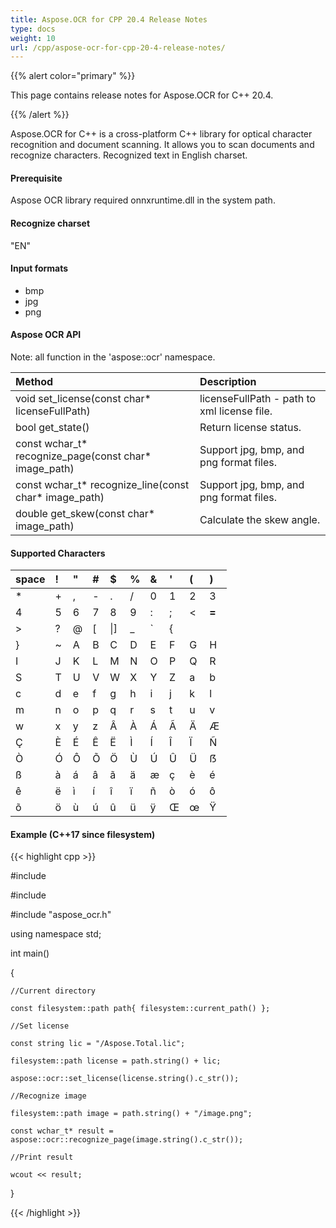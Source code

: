 ```yaml
---
title: Aspose.OCR for CPP 20.4 Release Notes
type: docs
weight: 10
url: /cpp/aspose-ocr-for-cpp-20-4-release-notes/
---
```


{{% alert color="primary" %}} 

This page contains release notes for Aspose.OCR for C++ 20.4.

{{% /alert %}} 

Aspose.OCR for C++ is a cross-platform C++ library for optical character recognition and document scanning. It allows you to scan documents and recognize characters. Recognized text in English charset.
#### **Prerequisite**
Aspose OCR library required onnxruntime.dll in the system path.
#### **Recognize charset**
"EN"
#### **Input formats**
- bmp
- jpg
- png
#### **Aspose OCR API**
Note: all function in the 'aspose::ocr' namespace.

|**Method**|**Description**|
| :- | :- |
|void set_license(const char* licenseFullPath)|licenseFullPath - path to xml license file.|
|bool get_state()|Return license status.|
|const wchar_t* recognize_page(const char* image_path)|Support jpg, bmp, and png format files.|
|const wchar_t* recognize_line(const char* image_path)|Support jpg, bmp, and png format files.|
|double get_skew(const char* image_path)|Calculate the skew angle.|
#### **Supported Characters**

|space|!|"|#|$|%|&|'|(|)|
| :- | :- | :- | :- | :- | :- | :- | :- | :- | :- |
|*|+|,|-|.|/|0|1|2|3 |
|4|5|6|7|8|9|:|;|<|**=**|
|>|?|@|[|\|]|_|`|{|| |
|}|~|A|B|C|D|E|F|G|H |
|I|J|K|L|M|N|O|P|Q|R|
|S|T|U|V|W|X|Y|Z|a|b |
|c|d|e|f|g|h|i|j|k|l |
|m|n|o|p|q|r|s|t|u|v |
|w|x|y|z|Â|À|Á|Ã|Ä|Æ |
|Ç|È|É|Ê|Ë|Ì|Í|Î|Ï|Ñ |
|Ò|Ó|Ô|Õ|Ö|Ù|Ú|Û|Ü|ẞ |
|ß|à|á|â|ã|ä|æ|ç|è|é |
|ê|ë|ì|í|î|ï|ñ|ò|ó|ô |
|õ|ö|ù|ú|û|ü|ÿ|Œ|œ|Ÿ |
#### **Example (C++17 since filesystem)**
{{< highlight cpp >}}

 #include <iostream>

#include <filesystem>

#include "aspose_ocr.h"

using namespace std;

int main()

{

	//Current directory

    const filesystem::path path{ filesystem::current_path() };

	//Set license

    const string lic = "/Aspose.Total.lic";

    filesystem::path license = path.string() + lic;

    aspose::ocr::set_license(license.string().c_str());

	//Recognize image

    filesystem::path image = path.string() + "/image.png";

    const wchar_t* result = aspose::ocr::recognize_page(image.string().c_str());

	//Print result

    wcout << result;

}

{{< /highlight >}}
